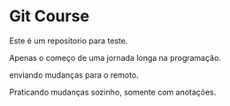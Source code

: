 # Git Course

Este é um repositorio para teste.

Apenas o começo de uma jornada longa na programação.

enviando mudanças para o remoto.

Praticando mudanças sozinho, somente com anotações.

